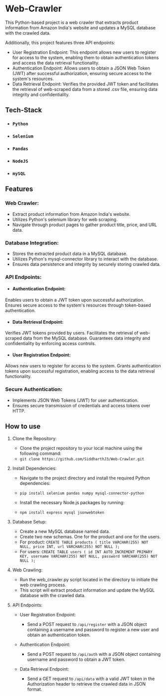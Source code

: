# Web-Crawler

This Python-based project is a web crawler that extracts product information from Amazon India's website and updates a MySQL database with the crawled data. 

Additionally, this project features three API endpoints:
-  User Registration Endpoint: This endpoint allows new users to register for access to the system, enabling them to obtain authentication tokens and access the data retrieval functionality.
-  Authentication Endpoint: Allows users to obtain a JSON Web Token (JWT) after successful authorization, ensuring secure access to the system's resources.
-  Data Retrieval Endpoint: Verifies the provided JWT token and facilitates the retrieval of web-scraped data from a stored .csv file, ensuring data integrity and confidentiality.

## Tech-Stack 

- ### `Python`
- ### `Selenium`
- ### `Pandas`
- ### `NodeJS`
- ### `mySQL`

## Features 

### Web Crawler:
- Extract product information from Amazon India's website.
- Utilizes Python's selenium library for web scraping.
- Navigate through product pages to gather product title, price, and URL data.

### Database Integration:
- Stores the extracted product data in a MySQL database.
- Utilizes Python's mysql-connector library to interact with the database.
- Ensures data persistence and integrity by securely storing crawled data.

### API Endpoints:
- #### Authentication Endpoint:
Enables users to obtain a JWT token upon successful authorization. Ensures secure access to the system's resources through token-based authentication.

- #### Data Retrieval Endpoint:
Verifies JWT tokens provided by users.
Facilitates the retrieval of web-scraped data from the MySQL database.
Guarantees data integrity and confidentiality by enforcing access controls.
- #### User Registration Endpoint:
Allows new users to register for access to the system.
Grants authentication tokens upon successful registration, enabling access to the data retrieval functionality.

### Secure Authentication:
- Implements JSON Web Tokens (JWT) for user authentication.
- Ensures secure transmission of credentials and access tokens over HTTP.

## How to use 

1. Clone the Repository:
   - Clone the project repository to your local machine using the following command:
   - ```git clone https://github.com/SiddharthJ3/Web-Crawler.git```
     
2. Install Dependencies:
   - Navigate to the project directory and install the required Python dependencies:
   - ```pip install selenium pandas numpy mysql-connector-python```
  
   - Install the necessary Node.js packages by running:
   - ```npm install express mysql jsonwebtoken```

3. Database Setup:
   - Create a new MySQL database named data.
   - Create two new schemas. One for the product and one for the users.
   - For product: ```CREATE TABLE products (
    title VARCHAR(255) NOT NULL,
    price INT,
    url VARCHAR(255) NOT NULL
);```
   - For users: ```CREATE TABLE users (
    id INT AUTO_INCREMENT PRIMARY KEY,
    username VARCHAR(255) NOT NULL,
    password VARCHAR(255) NOT NULL
);```

4. Web Crawling:
   - Run the web_crawler.py script located in the directory to initiate the web crawling process.
   - This script will extract product information and update the MySQL database with the crawled data.
  
5. API Endpoints:
   - User Registration Endpoint:
     - Send a POST request to ``/api/register`` with a JSON object containing a username and password to register a new user and obtain an authentication token.
    
   - Authentication Endpoint:
     - Send a POST request to ``/api/auth`` with a JSON object containing username and password to obtain a JWT token.

   - Data Retrieval Endpoint:
     - Send a GET request to ``/api/data`` with a valid JWT token in the Authorization header to retrieve the crawled data in JSON format.
